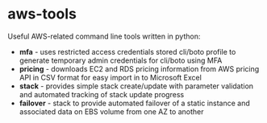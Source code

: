 # aws-tools

Useful AWS-related command line tools written in python:

- **mfa** - uses restricted access credentials stored cli/boto profile to generate temporary admin credentials for cli/boto using MFA
- **pricing** - downloads EC2 and RDS pricing information from AWS pricing API in CSV format for easy import in to Microsoft Excel
- **stack** - provides simple stack create/update with parameter validation and automated tracking of stack update progress
- **failover** - stack to provide automated failover of a static instance and associated data on EBS volume from one AZ to another
